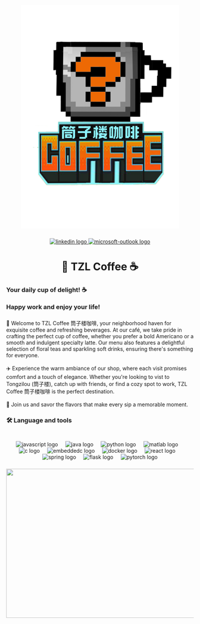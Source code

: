 <div align="center">
  <img height="600" src="https://raw.githubusercontent.com/TZL-Coffee/TZL-Coffee/main/avator.png"  />
</div>

###

<div align="center">
  <a href="https://www.linkedin.com/company/tzl-coffee/" target="_blank">
    <img src="https://img.shields.io/static/v1?message=LinkedIn&logo=linkedin&label=TZL-Coffee&color=0077B5&logoColor=white&labelColor=0077B5&style=for-the-badge" height="25" alt="linkedin logo"  />
  </a>
  <a href="tzl-coffee@outlook.com" target="_blank">
    <img src="https://img.shields.io/static/v1?message=@Outlook&logo=microsoft-outlook&label=tzl-coffee&color=0078D4&logoColor=white&labelColor=0078D4&style=for-the-badge" height="25" alt="microsoft-outlook logo"  />
  </a>
</div>

###

<h1 align="center">🍹 TZL Coffee ☕</h1>

###

<h3 align="left">Your daily cup of delight! ☕<br><br>Happy work and enjoy your life!</h3>

###

<p align="left">📢 Welcome to TZL Coffee 筒子楼咖啡, your neighborhood haven for exquisite coffee and refreshing beverages. At our café, we take pride in crafting the perfect cup of coffee, whether you prefer a bold Americano or a smooth and indulgent specialty latte. Our menu also features a delightful selection of floral teas and sparkling soft drinks, ensuring there's something for everyone.<br><br>✈️ Experience the warm ambiance of our shop, where each visit promises comfort and a touch of elegance. Whether you're looking to vist to Tongzilou (筒子楼), catch up with friends, or find a cozy spot to work, TZL Coffee 筒子楼咖啡 is the perfect destination.<br><br>👭 Join us and savor the flavors that make every sip a memorable moment.</p>

###

<h3 align="left">🛠 Language and tools</h3>

###

<br clear="both">

<div align="center">
  <img src="https://cdn.jsdelivr.net/gh/devicons/devicon/icons/javascript/javascript-original.svg" height="40" alt="javascript logo"  />
  <img width="12" />
  <img src="https://cdn.jsdelivr.net/gh/devicons/devicon/icons/java/java-original.svg" height="40" alt="java logo"  />
  <img width="12" />
  <img src="https://cdn.jsdelivr.net/gh/devicons/devicon/icons/python/python-original.svg" height="40" alt="python logo"  />
  <img width="12" />
  <img src="https://cdn.jsdelivr.net/gh/devicons/devicon/icons/matlab/matlab-original.svg" height="40" alt="matlab logo"  />
  <img width="12" />
  <img src="https://cdn.jsdelivr.net/gh/devicons/devicon/icons/c/c-original.svg" height="40" alt="c logo"  />
  <img width="12" />
  <img src="https://cdn.jsdelivr.net/gh/devicons/devicon/icons/embeddedc/embeddedc-original.svg" height="40" alt="embeddedc logo"  />
  <img width="12" />
  <img src="https://cdn.jsdelivr.net/gh/devicons/devicon/icons/docker/docker-original.svg" height="40" alt="docker logo"  />
  <img width="12" />
  <img src="https://cdn.jsdelivr.net/gh/devicons/devicon/icons/react/react-original.svg" height="40" alt="react logo"  />
  <img width="12" />
  <img src="https://cdn.jsdelivr.net/gh/devicons/devicon/icons/spring/spring-original.svg" height="40" alt="spring logo"  />
  <img width="12" />
  <img src="https://cdn.jsdelivr.net/gh/devicons/devicon/icons/flask/flask-original.svg" height="40" alt="flask logo"  />
  <img width="12" />
  <img src="https://cdn.jsdelivr.net/gh/devicons/devicon/icons/pytorch/pytorch-original.svg" height="40" alt="pytorch logo"  />
</div>

###

<div align="center">
  <img height="400" width="800" src="https://github.com/TZL-Coffee/TZL-Coffee/blob/main/cover.jpg?raw=true"  />
</div>

